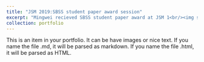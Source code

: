 ```yaml
---
title: "JSM 2019:SBSS student paper award session"
excerpt: "Mingwei recieved SBSS student paper award at JSM 1<br/><img src='/images/PaperAwardPhoto.jpg'>"
collection: portfolio
---
```


This is an item in your portfolio. It can be have images or nice text. If you name the file .md, it will be parsed as markdown. If you name the file .html, it will be parsed as HTML. 

